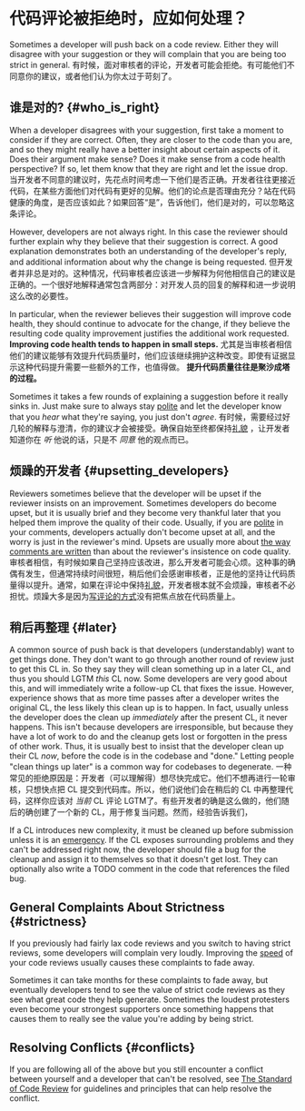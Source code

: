 # 代码评论被拒绝时，应如何处理？


Sometimes a developer will push back on a code review. Either they will disagree
with your suggestion or they will complain that you are being too strict in
general.
有时候，面对审核者的评论，开发者可能会拒绝。有可能他们不同意你的建议，或者他们认为你太过于苛刻了。

## 谁是对的? {#who_is_right}

When a developer disagrees with your suggestion, first take a moment to consider
if they are correct. Often, they are closer to the code than you are, and so
they might really have a better insight about certain aspects of it. Does their
argument make sense? Does it make sense from a code health perspective? If so,
let them know that they are right and let the issue drop.当开发者不同意的建议时，先花点时间考虑一下他们是否正确。开发者往往更接近代码，在某些方面他们对代码有更好的见解。他们的论点是否理由充分？站在代码健康的角度，是否应该如此？如果回答“是”，告诉他们，他们是对的，可以忽略这条评论。

However, developers are not always right. In this case the reviewer should
further explain why they believe that their suggestion is correct. A good
explanation demonstrates both an understanding of the developer's reply, and
additional information about why the change is being requested.
但开发者并非总是对的。这种情况，代码审核者应该进一步解释为何他相信自己的建议是正确的。一个很好地解释通常包含两部分：对开发人员的回复的解释和进一步说明这么改的必要性。

In particular, when the reviewer believes their suggestion will improve code
health, they should continue to advocate for the change, if they believe the
resulting code quality improvement justifies the additional work requested.
**Improving code health tends to happen in small steps.**
尤其是当审核者相信他们的建议能够有效提升代码质量时，他们应该继续拥护这种改变。即使有证据显示这种代码提升需要一些额外的工作，也值得做。 **提升代码质量往往是聚沙成塔的过程。**


Sometimes it takes a few rounds of explaining a suggestion before it really
sinks in. Just make sure to always stay [polite](comments.md#courtesy) and let
the developer know that you *hear* what they're saying, you just don't *agree*.
有时候，需要经过好几轮的解释与澄清，你的建议才会被接受。确保自始至终都保持[礼貌](comments.md#courtesy) ，让开发者知道你在 *听* 他说的话，只是不 *同意* 他的观点而已。

## 烦躁的开发者 {#upsetting_developers}

Reviewers sometimes believe that the developer will be upset if the reviewer
insists on an improvement. Sometimes developers do become upset, but it is
usually brief and they become very thankful later that you helped them improve
the quality of their code. Usually, if you are [polite](comments.md#courtesy) in
your comments, developers actually don't become upset at all, and the worry is
just in the reviewer's mind. Upsets are usually more about
[the way comments are written](comments.md#courtesy) than about the reviewer's
insistence on code quality.
审核者相信，有时候如果自己坚持应该改进，那么开发者可能会心烦。这种事的确偶有发生，但通常持续时间很短，稍后他们会感谢审核者，正是他的坚持让代码质量得以提升。通常，如果在评论中保持[礼貌](comments.md#courtesy)，开发者根本就不会烦躁，审核者不必担忧。烦躁大多是因为[写评论的方式](comments.md#courtesy)没有把焦点放在代码质量上。

## 稍后再整理 {#later}

A common source of push back is that developers (understandably) want to get
things done. They don't want to go through another round of review just to get
this CL in. So they say they will clean something up in a later CL, and thus you
should LGTM *this* CL now. Some developers are very good about this, and will
immediately write a follow-up CL that fixes the issue. However, experience shows
that as more time passes after a developer writes the original CL, the less
likely this clean up is to happen. In fact, usually unless the developer does
the clean up *immediately* after the present CL, it never happens. This isn't
because developers are irresponsible, but because they have a lot of work to do
and the cleanup gets lost or forgotten in the press of other work. Thus, it is
usually best to insist that the developer clean up their CL *now*, before the
code is in the codebase and "done." Letting people "clean things up later" is a
common way for codebases to degenerate.
一种常见的拒绝原因是：开发者（可以理解得）想尽快完成它。他们不想再进行一轮审核，只想快点把 CL 提交到代码库。所以，他们说他们会在稍后的 CL 中再整理代码，这样你应该对 *当前* CL 评论 LGTM了。有些开发者的确是这么做的，他们随后的确创建了一个新的 CL，用于修复当问题。然而，经验告诉我们，

If a CL introduces new complexity, it must be cleaned up before submission
unless it is an [emergency](../emergencies.md). If the CL exposes surrounding
problems and they can't be addressed right now, the developer should file a bug
for the cleanup and assign it to themselves so that it doesn't get lost. They
can optionally also write a TODO comment in the code that references the filed
bug.

## General Complaints About Strictness {#strictness}

If you previously had fairly lax code reviews and you switch to having strict
reviews, some developers will complain very loudly. Improving the
[speed](speed.md) of your code reviews usually causes these complaints to fade
away.

Sometimes it can take months for these complaints to fade away, but eventually
developers tend to see the value of strict code reviews as they see what great
code they help generate. Sometimes the loudest protesters even become your
strongest supporters once something happens that causes them to really see the
value you're adding by being strict.

## Resolving Conflicts {#conflicts}

If you are following all of the above but you still encounter a conflict between
yourself and a developer that can't be resolved, see
[The Standard of Code Review](standard.md) for guidelines and principles that
can help resolve the conflict.
